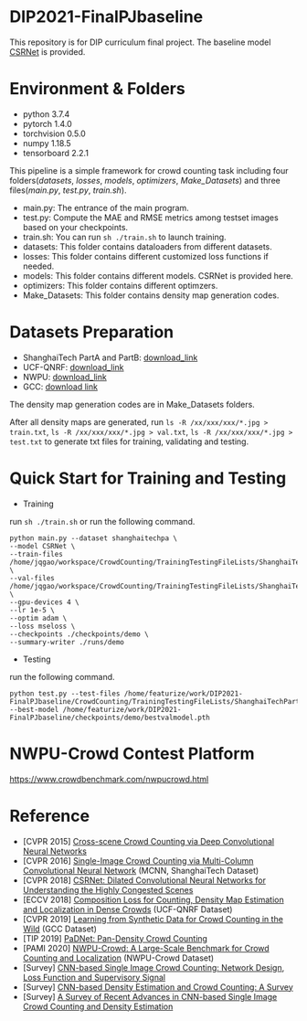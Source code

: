 # DIP2021-FinalPJbaseline
This repository is for DIP curriculum final project. The baseline model [CSRNet](https://arxiv.org/pdf/1802.10062.pdf) is provided.

# Environment & Folders
- python 3.7.4
- pytorch 1.4.0
- torchvision 0.5.0
- numpy 1.18.5
- tensorboard 2.2.1

This pipeline is a simple framework for crowd counting task including four folders(*datasets*, *losses*, *models*, *optimizers*, *Make_Datasets*) and three files(*main.py*, *test.py*, *train.sh*).

- main.py: The entrance of the main program.
- test.py: Compute the MAE and RMSE metrics among testset images based on your checkpoints.
- train.sh: You can run ```sh ./train.sh```	to launch training.
- datasets: This folder contains dataloaders from different datasets.
- losses: This folder contains different customized loss functions if needed.
- models: This folder contains different models. CSRNet is provided here.
- optimizers: This folder contains different optimzers.
- Make_Datasets: This folder contains density map generation codes.

# Datasets Preparation
- ShanghaiTech PartA and PartB: [download_link](https://pan.baidu.com/s/1nuAYslz)
- UCF-QNRF: [download_link](https://www.crcv.ucf.edu/data/ucf-qnrf/)
- NWPU: [download_link](https://mailnwpueducn-my.sharepoint.com/personal/gjy3035_mail_nwpu_edu_cn/_layouts/15/onedrive.aspx?id=%2Fpersonal%2Fgjy3035%5Fmail%5Fnwpu%5Fedu%5Fcn%2FDocuments%2F%E8%AE%BA%E6%96%87%E5%BC%80%E6%BA%90%E6%95%B0%E6%8D%AE%2FNWPU%2DCrowd&originalPath=aHR0cHM6Ly9tYWlsbndwdWVkdWNuLW15LnNoYXJlcG9pbnQuY29tLzpmOi9nL3BlcnNvbmFsL2dqeTMwMzVfbWFpbF9ud3B1X2VkdV9jbi9Fc3ViTXA0OHd3SkRpSDBZbFQ4Mk5ZWUJtWTlMMHMtRnByckJjb2FBSmtJMXJ3P3J0aW1lPXlxTUoxbF82MkVn)
- GCC: [download link](https://mailnwpueducn-my.sharepoint.com/:f:/g/personal/gjy3035_mail_nwpu_edu_cn/Eo4L82dALJFDvUdy8rBm6B0BuQk6n5akJaN1WUF1BAeKUA?e=ge2cRg)

The density map generation codes are in Make_Datasets folders.

After all density maps are generated, run ```ls -R /xx/xxx/xxx/*.jpg > train.txt```, ```ls -R /xx/xxx/xxx/*.jpg > val.txt```, ```ls -R /xx/xxx/xxx/*.jpg > test.txt``` to generate txt files for training, validating and testing.


# Quick Start for Training and Testing

- Training

run ```sh ./train.sh``` or run the following command.
```
python main.py --dataset shanghaitechpa \
--model CSRNet \
--train-files /home/jqgao/workspace/CrowdCounting/TrainingTestingFileLists/ShanghaiTechPartA_full_origin_train.txt \
--val-files /home/jqgao/workspace/CrowdCounting/TrainingTestingFileLists/ShanghaiTechPartA_full_origin_val.txt \
--gpu-devices 4 \
--lr 1e-5 \
--optim adam \
--loss mseloss \
--checkpoints ./checkpoints/demo \
--summary-writer ./runs/demo
```

- Testing

run the following command.
```
python test.py --test-files /home/featurize/work/DIP2021-FinalPJbaseline/CrowdCounting/TrainingTestingFileLists/ShanghaiTechPartA_full_origin_test.txt --best-model /home/featurize/work/DIP2021-FinalPJbaseline/checkpoints/demo/bestvalmodel.pth
```

# NWPU-Crowd Contest Platform
https://www.crowdbenchmark.com/nwpucrowd.html


# Reference
- [CVPR 2015] [Cross-scene Crowd Counting via Deep Convolutional Neural Networks](https://openaccess.thecvf.com/content_cvpr_2015/papers/Zhang_Cross-Scene_Crowd_Counting_2015_CVPR_paper.pdf)
- [CVPR 2016] [Single-Image Crowd Counting via Multi-Column Convolutional Neural Network](https://openaccess.thecvf.com/content_cvpr_2016/papers/Zhang_Single-Image_Crowd_Counting_CVPR_2016_paper.pdf) (MCNN, ShanghaiTech Dataset)
- [CVPR 2018] [CSRNet: Dilated Convolutional Neural Networks for Understanding the Highly Congested Scenes](https://openaccess.thecvf.com/content_cvpr_2018/papers/Li_CSRNet_Dilated_Convolutional_CVPR_2018_paper.pdf)
- [ECCV 2018] [Composition Loss for Counting, Density Map Estimation and Localization in Dense Crowds](https://openaccess.thecvf.com/content_ECCV_2018/papers/Haroon_Idrees_Composition_Loss_for_ECCV_2018_paper.pdf) (UCF-QNRF Dataset)
- [CVPR 2019] [Learning from Synthetic Data for Crowd Counting in the Wild](https://openaccess.thecvf.com/content_CVPR_2019/papers/Wang_Learning_From_Synthetic_Data_for_Crowd_Counting_in_the_Wild_CVPR_2019_paper.pdf) (GCC Dataset)
- [TIP 2019] [PaDNet: Pan-Density Crowd Counting](https://arxiv.org/pdf/1811.02805.pdf) 
- [PAMI 2020] [NWPU-Crowd: A Large-Scale Benchmark for Crowd Counting and Localization](https://arxiv.org/pdf/2001.03360.pdf) (NWPU-Crowd Dataset)
- [Survey] [CNN-based Single Image Crowd Counting: Network Design, Loss Function and Supervisory Signal](https://arxiv.org/pdf/2012.15685.pdf)
- [Survey] [CNN-based Density Estimation and Crowd Counting: A Survey](https://arxiv.org/pdf/2003.12783.pdf)
- [Survey] [A Survey of Recent Advances in CNN-based Single Image Crowd Counting and Density Estimation](https://arxiv.org/pdf/1707.01202.pdf)
